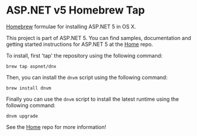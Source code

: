 ASP.NET v5 Homebrew Tap
=======================

[Homebrew](http://brew.sh/) formulae for installing ASP.NET 5 in OS X.

This project is part of ASP.NET 5. You can find samples, documentation and getting started instructions for ASP.NET 5 at the [Home](https://github.com/aspnet/home) repo.

To install, first 'tap' the repository using the following command:

```
brew tap aspnet/dnx
```

Then, you can install the `dnvm` script using the following command:

```
brew install dnvm
```

Finally you can use the `dnvm` script to install the latest runtime using the following command:

```
dnvm upgrade
```

See the [Home](https://github.com/aspnet/home) repo for more information!
